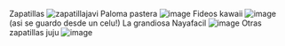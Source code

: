 Zapatillas
![zapatillajavi](https://user-images.githubusercontent.com/89605815/132762808-15689fdd-dd65-48aa-a465-07805738fb86.jpg)
Paloma pastera
![image](https://user-images.githubusercontent.com/89605815/132762469-1d23ed97-ef02-4c14-abc7-3a978b4307ff.png)
Fideos kawaii
![image](https://user-images.githubusercontent.com/89605815/132763081-a7c57dba-218f-40e4-8f53-890570dcb1ba.png)
(asi se guardo desde un celu!) La grandiosa Nayafacil
![image](https://user-images.githubusercontent.com/89605815/132763102-77bc3b07-ff00-4c8e-907a-57b889dfc67b.png)
Otras zapatillas juju
![image](https://user-images.githubusercontent.com/89605815/132763220-14707c5a-1220-4802-b567-fb4c08c75562.png)


